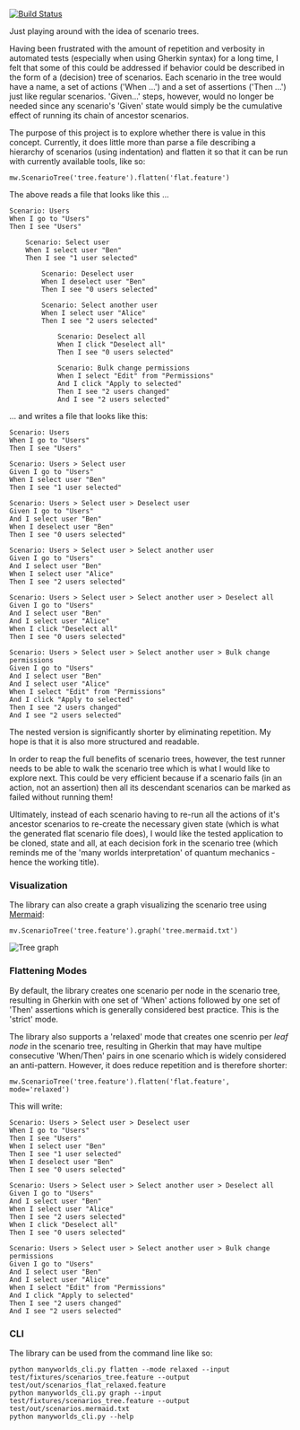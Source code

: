 [![Build Status](https://travis-ci.com/ingoweiss/manyworlds.svg?branch=master)](https://travis-ci.com/ingoweiss/manyworlds)

Just playing around with the idea of scenario trees.

Having been frustrated with the amount of repetition and verbosity in automated tests (especially when using Gherkin syntax) for a long time, I felt that some of this could be addressed if behavior could be described in the form of a (decision) tree of scenarios. Each scenario in the tree would have a name, a set of actions ('When ...') and a set of assertions ('Then ...') just like regular scenarios. 'Given...' steps, however, would no longer be needed since any scenario's 'Given' state would simply be the cumulative effect of running its chain of ancestor scenarios.

The purpose of this project is to explore whether there is value in this concept. Currently, it does little more than parse a file describing a hierarchy of scenarios (using indentation) and flatten it so that it can be run with currently available tools, like so:

    mw.ScenarioTree('tree.feature').flatten('flat.feature')

The above reads a file that looks like this ...

    Scenario: Users
    When I go to "Users"
    Then I see "Users"
    
        Scenario: Select user
        When I select user "Ben"
        Then I see "1 user selected"
    
            Scenario: Deselect user
            When I deselect user "Ben"
            Then I see "0 users selected"
        
            Scenario: Select another user
            When I select user "Alice"
            Then I see "2 users selected"
        
                Scenario: Deselect all
                When I click "Deselect all"
                Then I see "0 users selected"
            
                Scenario: Bulk change permissions
                When I select "Edit" from "Permissions"
                And I click "Apply to selected"
                Then I see "2 users changed"
                And I see "2 users selected"

... and writes a file that looks like this:

    Scenario: Users
    When I go to "Users"
    Then I see "Users"
    
    Scenario: Users > Select user
    Given I go to "Users"
    When I select user "Ben"
    Then I see "1 user selected"
    
    Scenario: Users > Select user > Deselect user
    Given I go to "Users"
    And I select user "Ben"
    When I deselect user "Ben"
    Then I see "0 users selected"
    
    Scenario: Users > Select user > Select another user
    Given I go to "Users"
    And I select user "Ben"
    When I select user "Alice"
    Then I see "2 users selected"
    
    Scenario: Users > Select user > Select another user > Deselect all
    Given I go to "Users"
    And I select user "Ben"
    And I select user "Alice"
    When I click "Deselect all"
    Then I see "0 users selected"
    
    Scenario: Users > Select user > Select another user > Bulk change permissions
    Given I go to "Users"
    And I select user "Ben"
    And I select user "Alice"
    When I select "Edit" from "Permissions"
    And I click "Apply to selected"
    Then I see "2 users changed"
    And I see "2 users selected"

The nested version is significantly shorter by eliminating repetition. My hope is that it is also more structured and readable. 

In order to reap the full benefits of scenario trees, however, the test runner needs to be able to walk the scenario tree which is what I would like to explore next. This could be very efficient because if a scenario fails (in an action, not an assertion) then all its descendant scenarios can be marked as failed without running them!

Ultimately, instead of each scenario having to re-run all the actions of it's ancestor scenarios to re-create the necessary given state (which is what the generated flat scenario file does), I would like the tested application to be cloned, state and all, at each decision fork in the scenario tree (which reminds me of the 'many worlds interpretation' of quantum mechanics - hence the working title).

### Visualization

The library can also create a graph visualizing the scenario tree using [Mermaid](https://mermaid-js.github.io/mermaid/#/):

    mv.ScenarioTree('tree.feature').graph('tree.mermaid.txt')

 
  ![Tree graph](https://mermaid.ink/img/eyJjb2RlIjoiZ3JhcGggVERcbjAoVXNlcnMpXG4wIC0tPiAzKFNlbGVjdCB1c2VyKVxuMyAtLT4gNihEZXNlbGVjdCB1c2VyKVxuMyAtLT4gOShTZWxlY3QgYW5vdGhlciB1c2VyKVxuOSAtLT4gMTIoRGVzZWxlY3QgYWxsKVxuOSAtLT4gMTUoQnVsayBjaGFuZ2UgcGVybWlzc2lvbnMpXG5cdCIsIm1lcm1haWQiOnsidGhlbWUiOiJkZWZhdWx0In0sInVwZGF0ZUVkaXRvciI6ZmFsc2V9 "Title")

### Flattening Modes

By default, the library creates one scenario per node in the scenario tree, resulting in Gherkin with one set of 'When' actions followed by one set of 'Then' assertions which is generally considered best practice. This is the 'strict' mode.

The library also supports a 'relaxed' mode that creates one scenrio per _leaf node_ in the scenario tree, resulting in Gherkin that may have multipe consecutive 'When/Then' pairs in one scenario which is widely considered an anti-pattern. However, it does reduce repetition and is therefore shorter:

    mw.ScenarioTree('tree.feature').flatten('flat.feature', mode='relaxed')

This will write:

    Scenario: Users > Select user > Deselect user
    When I go to "Users"
    Then I see "Users"
    When I select user "Ben"
    Then I see "1 user selected"
    When I deselect user "Ben"
    Then I see "0 users selected"
    
    Scenario: Users > Select user > Select another user > Deselect all
    Given I go to "Users"
    And I select user "Ben"
    When I select user "Alice"
    Then I see "2 users selected"
    When I click "Deselect all"
    Then I see "0 users selected"
    
    Scenario: Users > Select user > Select another user > Bulk change permissions
    Given I go to "Users"
    And I select user "Ben"
    And I select user "Alice"
    When I select "Edit" from "Permissions"
    And I click "Apply to selected"
    Then I see "2 users changed"
    And I see "2 users selected"


### CLI

The library can be used from the command line like so:

    python manyworlds_cli.py flatten --mode relaxed --input test/fixtures/scenarios_tree.feature --output test/out/scenarios_flat_relaxed.feature
	python manyworlds_cli.py graph --input test/fixtures/scenarios_tree.feature --output test/out/scenarios.mermaid.txt
	python manyworlds_cli.py --help


